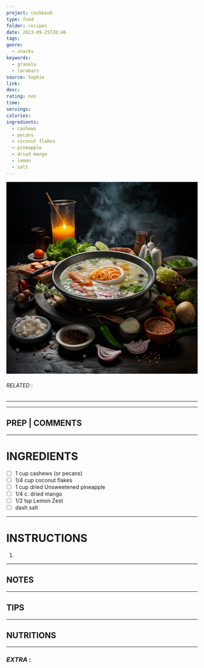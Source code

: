 ```yaml
---
project: cookbook
type: food
folder: recipes
date: 2023-09-25T20:46
tags: 
genre:
  - snacks
keywords:
  - granola
  - larabars
source: Sophie
link: 
desc: 
rating: non
time: 
servings: 
calories: 
ingredients:
  - cashews
  - pecans
  - coconut flakes
  - pineapple
  - dried mango
  - lemon
  - salt
---
```


![IMAGE](_default.png)

###### *RELATED* : 
---


---
## PREP | COMMENTS



---
# INGREDIENTS

- [ ] 1 cup cashews (or pecans)
- [ ] 1/4 cup coconut flakes
- [ ] 1 cup dried Unsweetened pineapple
- [ ] 1/4 c. dried mango
- [ ] 1/2 tsp Lemon Zest
- [ ] dash salt

---
# INSTRUCTIONS

1. 

---
## NOTES



---
## TIPS



---
## NUTRITIONS



---
### *EXTRA* :




